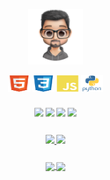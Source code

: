 <div align="center" style="">
<img alt="Teruo-pic" height="100" src="https://github.com/teruo-ot/teruo-ot/blob/main/teruo-picture-noborder.png">
</div>


<div align="center" style="display: inline_block"><br>
  <img align="center" alt="HTML" height="30" width="40" src="https://raw.githubusercontent.com/devicons/devicon/master/icons/html5/html5-original.svg">
  <img align="center" alt="CSS" height="30" width="40" src="https://raw.githubusercontent.com/devicons/devicon/master/icons/css3/css3-original.svg">
  <img align="center" alt="Js" height="30" width="40" src="https://raw.githubusercontent.com/devicons/devicon/master/icons/javascript/javascript-plain.svg">
  <img align="center" alt="Js" height="30" width="40" src="https://github.com/devicons/devicon/blob/master/icons/python/python-original-wordmark.svg">

</div>
  
  ##
 
<div align="center"> 
  <a href="https://www.youtube.com/c/nixware" target="_blank"><img src="https://img.shields.io/badge/YouTube-FF0000?style=for-the-badge&logo=youtube&logoColor=white" target="_blank"></a>
   <a href="https://www.linkedin.com/in/teruo/" target="_blank"><img src="https://img.shields.io/badge/-LinkedIn-%230077B5?style=for-the-badge&logo=linkedin&logoColor=white" target="_blank"></a> 
  <a href="https://www.instagram.com/teruo.ouchi/" target="_blank"><img src="https://img.shields.io/badge/-Instagram-%23E4405F?style=for-the-badge&logo=instagram&logoColor=white" target="_blank"></a>
  <a href = "mailto:marcos.teruo.ouchi@gmail.com"><img src="https://img.shields.io/badge/-Gmail-%23333?style=for-the-badge&logo=gmail&logoColor=white" target="_blank"></a>
  </div>

  ## 

  <div align="center">
  <a href="https://github.com/teruo-ot">
  <img height="180em" src="https://github-readme-stats.vercel.app/api?username=teruo-ot&show_icons=true&theme=material-palenight&include_all_commits=true&count_private=true"/>
  <img height="180em" src="https://github-readme-stats.vercel.app/api/top-langs/?username=teruo-ot&layout=compact&langs_count=7&theme=material-palenight"/>
</div>

    
  ## 

<div align="center">
<a href="https://github.com/teruo-ot/cv">
  <img align="center" src="https://github-readme-stats.vercel.app/api/pin/?username=teruo-ot&theme=material-palenight&repo=cv" />
</a>
<a href="https://github.com/teruo-ot/patriciamartinelli.com.br">
  <img align="center" src="https://github-readme-stats.vercel.app/api/pin/?username=teruo-ot&theme=material-palenight&repo=patriciamartinelli.com.br" />
</a>
</div>
